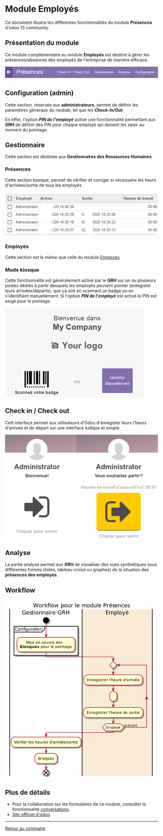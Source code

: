 # Module Employés

Ce document illustre les différentes fonctionnalités du module **Présences** d'odoo 13 community.

## Présentation du module

Ce module complémentaire au module **Employés** est destiné à gérer les présences/absences des employés de l'entreprise de manière efficace.

![presence-overview](./images/presence-overview.png)

## Configuration (admin)

Cette section, réservée aux **administrateurs**, permet de définir les paramètres généraux du module, tel que les **_Check-In/Out_**.

En effet, l'option **_PIN de l'employé_** active une fonctionnalité permettant aux **GRH** de définir des PIN pour chaque employé qui doivent les saisir au moment du pointage.

## Gestionnaire

Cette section est déstinée aux **Gestionnaires des Ressources Humaines**.

### Présences

Cette section basique, permet de vérifier et corriger si nécessaire les heurs d'arrivées/sortie de tous les employés.

![presence-presences](./images/presence-presences.png)

### Employés

Cette section est la même que celle du module [Employés](./odoo-mod-employee-fr.md#emlpoyes).

### Mode kiosque

Cette fonctionnalité est généralement activé par le **GRH** sur un ou plusieurs postes dédiés à partir desquels les employés peuvent pointer (entegister leurs arrivées/départs), que çà soit en scannant un badge ou en s'identifiant manuellement. Si l'option **_PIN de l'employé_** est activé le PIN est exigé pour le pointage.

![presence-kiosque](./images/presence-kiosque.png)

## Check in / Check out

Cett interfaçe permet aux utilisateurs d'Odoo d'enregister leurs l'heurs d'arrivée et de départ sur une interface ludique et simple.

![presence-check-in-out](./images/presence-check-in-out.png)

## Analyse

La partie analyse permet aux **GRH** de visualiser des vues synthétiques sous différentes formes (listes, tableau croisé ou graphes) de la situation des **présences des employés**.

## Workflow

![workflow-presence](../diagrams/exports/activity-presence/activity-presence.png)

## Plus de détails

- Pour la collaboration sur les formulaires de ce module, consulter la fonctionnalité [conversations](./odoo-conversations.md).
- [Site officiel d'odoo](https://www.odoo.com/fr_FR/page/employees).  

----
[Retour au sommaire](./odoo-deploy-guidelines-fr.md)
